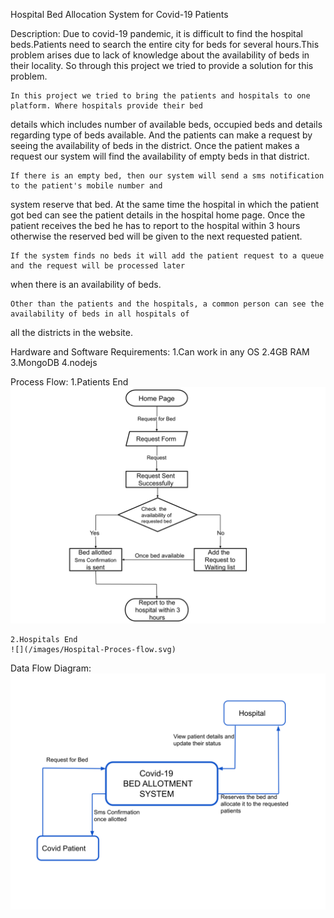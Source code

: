 Hospital Bed Allocation System for Covid-19 Patients

Description:
    Due to covid-19 pandemic, it is difficult to find the hospital beds.Patients need to search the entire city for 
beds for several hours.This problem arises due to lack of knowledge about the availability of beds in their locality. So through this project we tried to provide a solution for this problem.
    
    In this project we tried to bring the patients and hospitals to one platform. Where hospitals provide their bed
details which includes number of available beds, occupied beds and details regarding type of beds available. And the patients can make a request by seeing the availability of beds in the district. Once the patient makes a request our system will find the availability of  empty beds in that district.

    If there is an empty bed, then our system will send a sms notification to the patient's mobile number and 
system reserve that bed. At the same time the hospital in which the patient got bed can see the patient details in the hospital home page. Once the patient receives the bed he has to report to the hospital within 3 hours otherwise the reserved bed will be given to the next requested patient.
    
    If the system finds no beds it will add the patient request to a queue and the request will be processed later 
when there is an availability of beds.

    Other than the patients and the hospitals, a common person can see the availability of beds in all hospitals of 
all the districts in the website.

Hardware and Software Requirements:
    1.Can work in any OS
    2.4GB RAM
    3.MongoDB
    4.nodejs

Process Flow:
    1.Patients End
    ![](/images/Patient-Process-flow.svg)

    2.Hospitals End
    ![](/images/Hospital-Proces-flow.svg)

Data Flow Diagram:
     ![](images/Data-flow-diagram.svg)

     

 